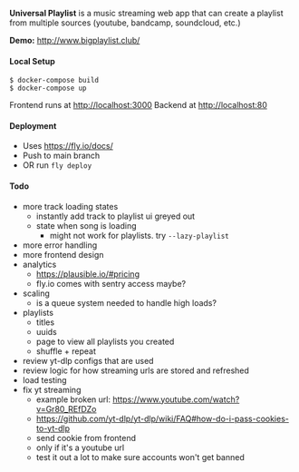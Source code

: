 **Universal Playlist** is a music streaming web app that can create a playlist from multiple sources (youtube, bandcamp, soundcloud, etc.)

**Demo:** http://www.bigplaylist.club/

#### Local Setup

```
$ docker-compose build
$ docker-compose up
```

Frontend runs at [http://localhost:3000](http://localhost:3000)
Backend at [http://localhost:80](http://localhost:80)


#### Deployment

- Uses https://fly.io/docs/
- Push to main branch
- OR run `fly deploy`


#### Todo

- more track loading states
  - instantly add track to playlist ui greyed out
  - state when song is loading
    - might not work for playlists. try `--lazy-playlist`
- more error handling
- more frontend design
- analytics
  - https://plausible.io/#pricing
  - fly.io comes with sentry access maybe?
- scaling
  - is a queue system needed to handle high loads?
- playlists
  - titles
  - uuids
  - page to view all playlists you created
  - shuffle + repeat
- review yt-dlp configs that are used
- review logic for how streaming urls are stored and refreshed
- load testing
- fix yt streaming
  - example broken url: https://www.youtube.com/watch?v=Gr80_REfDZo
  - https://github.com/yt-dlp/yt-dlp/wiki/FAQ#how-do-i-pass-cookies-to-yt-dlp
  - send cookie from frontend
  - only if it's a youtube url
  - test it out a lot to make sure accounts won't get banned